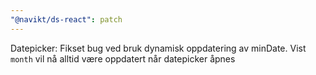 ```yaml
---
"@navikt/ds-react": patch
---
```


Datepicker: Fikset bug ved bruk dynamisk oppdatering av minDate. Vist `month` vil nå alltid være oppdatert når datepicker åpnes
